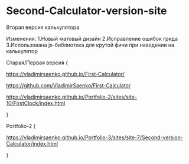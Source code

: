 # Second-Calculator-version-site
 
Вторая версия калькулятора

Изменения:
1.Новый матовый дизайн
2.Исправление ошибок грида
3.Использована js-библиотека для крутой фичи при наведении на калькулятор

Старая/Первая версия {

https://vladimirsaenko.github.io/First-Calculator/

https://github.com/VladimirSaenko/First-Calculator

https://vladimirsaenko.github.io/Portfolio-2/sites/site-10/FirstClock/index.html

}

Portfolio-2 {

https://vladimirsaenko.github.io/Portfolio-3/sites/site-7/Second-version-Calculator/index.html

}

